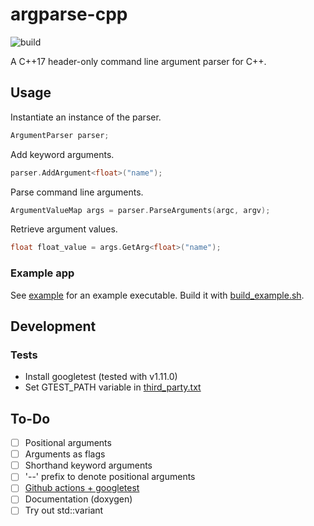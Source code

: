 # argparse-cpp

![build](https://github.com/jeremycz/argparse-cpp/actions/workflows/test.yml/badge.svg)

A C++17 header-only command line argument parser for C++.

## Usage

Instantiate an instance of the parser.

```cpp
ArgumentParser parser;
```

Add keyword arguments.

```cpp
parser.AddArgument<float>("name");
```

Parse command line arguments.

```cpp
ArgumentValueMap args = parser.ParseArguments(argc, argv);
```

Retrieve argument values.

```cpp
float float_value = args.GetArg<float>("name");
```

### Example app

See [example](example) for an example executable. Build it with [build_example.sh](build_example.sh).

## Development

### Tests

- Install googletest (tested with v1.11.0)
- Set GTEST_PATH variable in [third_party.txt](third_party.txt)

## To-Do

- [ ] Positional arguments
- [ ] Arguments as flags
- [ ] Shorthand keyword arguments
- [ ] '--' prefix to denote positional arguments
- [ ] [Github actions + googletest](https://github.com/bastianhjaeger/github_actions_gtest_example)
- [ ] Documentation (doxygen)
- [ ] Try out std::variant
